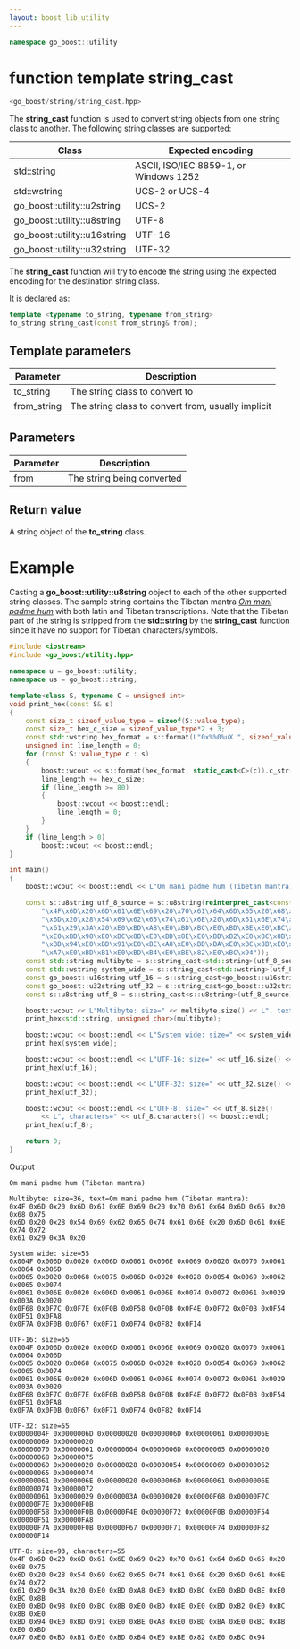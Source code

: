 ```yaml
---
layout: boost_lib_utility
---
```


```c++
namespace go_boost::utility
```

# function template string_cast

```c++
<go_boost/string/string_cast.hpp>
```

The **string_cast** function is used to convert string objects from one
string class to another. The following string classes are supported:

Class|Expected encoding
-|-
std\::string|ASCII, ISO/IEC 8859-1, or Windows 1252
std\::wstring|UCS-2 or UCS-4
go_boost\::utility\::u2string|UCS-2
go_boost\::utility\::u8string|UTF-8
go_boost\::utility\::u16string|UTF-16
go_boost\::utility\::u32string|UTF-32

The **string_cast** function will try to encode the string using the expected
encoding for the destination string class.

It is declared as:

```c++
template <typename to_string, typename from_string>
to_string string_cast(const from_string& from);
```

## Template parameters

Parameter | Description
-|-
to_string|The string class to convert to
from_string|The string class to convert from, usually implicit

## Parameters

Parameter | Description
-|-
from|The string being converted

## Return value

A string object of the **to_string** class.

# Example

Casting a **go_boost\::utility\::u8string** object to each of the other supported string
classes. The sample string contains the Tibetan mantra
*[Om mani padme hum](https://en.wikipedia.org/wiki/Om_mani_padme_hum)* with both
latin and Tibetan transcriptions. Note that the Tibetan part of the string is stripped
from the **std::string** by the **string_cast** function since it have no support for
Tibetan characters/symbols.

```c++
#include <iostream>
#include <go_boost/utility.hpp>

namespace u = go_boost::utility;
namespace us = go_boost::string;

template<class S, typename C = unsigned int>
void print_hex(const S& s)
{
    const size_t sizeof_value_type = sizeof(S::value_type);
    const size_t hex_c_size = sizeof_value_type*2 + 3;
    const std::wstring hex_format = s::format(L"0x%%0%uX ", sizeof_value_type *2);
    unsigned int line_length = 0;
    for (const S::value_type c : s)
    {
        boost::wcout << s::format(hex_format, static_cast<C>(c)).c_str();
        line_length += hex_c_size;
        if (line_length >= 80)
        {
            boost::wcout << boost::endl;
            line_length = 0;
        }
    }
    if (line_length > 0)
        boost::wcout << boost::endl;
}

int main()
{
    boost::wcout << boost::endl << L"Om mani padme hum (Tibetan mantra)" << boost::endl << boost::endl;

    const s::u8string utf_8_source = s::u8string(reinterpret_cast<const char8_t*>(
        "\x4F\x6D\x20\x6D\x61\x6E\x69\x20\x70\x61\x64\x6D\x65\x20\x68\x75" \
        "\x6D\x20\x28\x54\x69\x62\x65\x74\x61\x6E\x20\x6D\x61\x6E\x74\x72" \
        "\x61\x29\x3A\x20\xE0\xBD\xA8\xE0\xBD\xBC\xE0\xBD\xBE\xE0\xBC\x8B" \
        "\xE0\xBD\x98\xE0\xBC\x8B\xE0\xBD\x8E\xE0\xBD\xB2\xE0\xBC\x8B\xE0" \
        "\xBD\x94\xE0\xBD\x91\xE0\xBE\xA8\xE0\xBD\xBA\xE0\xBC\x8B\xE0\xBD" \
        "\xA7\xE0\xBD\xB1\xE0\xBD\xB4\xE0\xBE\x82\xE0\xBC\x94"));
    const std::string multibyte = s::string_cast<std::string>(utf_8_source);
    const std::wstring system_wide = s::string_cast<std::wstring>(utf_8_source);
    const go_boost::u16string utf_16 = s::string_cast<go_boost::u16string>(utf_8_source);
    const go_boost::u32string utf_32 = s::string_cast<go_boost::u32string>(utf_8_source);
    const s::u8string utf_8 = s::string_cast<s::u8string>(utf_8_source);

    boost::wcout << L"Multibyte: size=" << multibyte.size() << L", text=" << multibyte.c_str() << boost::endl;
    print_hex<std::string, unsigned char>(multibyte);

    boost::wcout << boost::endl << L"System wide: size=" << system_wide.size() << boost::endl;
    print_hex(system_wide);

    boost::wcout << boost::endl << L"UTF-16: size=" << utf_16.size() << boost::endl;
    print_hex(utf_16);

    boost::wcout << boost::endl << L"UTF-32: size=" << utf_32.size() << boost::endl;
    print_hex(utf_32);

    boost::wcout << boost::endl << L"UTF-8: size=" << utf_8.size()
        << L", characters=" << utf_8.characters() << boost::endl;
    print_hex(utf_8);

    return 0;
}
```

Output

```
Om mani padme hum (Tibetan mantra)

Multibyte: size=36, text=Om mani padme hum (Tibetan mantra):
0x4F 0x6D 0x20 0x6D 0x61 0x6E 0x69 0x20 0x70 0x61 0x64 0x6D 0x65 0x20 0x68 0x75
0x6D 0x20 0x28 0x54 0x69 0x62 0x65 0x74 0x61 0x6E 0x20 0x6D 0x61 0x6E 0x74 0x72
0x61 0x29 0x3A 0x20

System wide: size=55
0x004F 0x006D 0x0020 0x006D 0x0061 0x006E 0x0069 0x0020 0x0070 0x0061 0x0064 0x006D
0x0065 0x0020 0x0068 0x0075 0x006D 0x0020 0x0028 0x0054 0x0069 0x0062 0x0065 0x0074
0x0061 0x006E 0x0020 0x006D 0x0061 0x006E 0x0074 0x0072 0x0061 0x0029 0x003A 0x0020
0x0F68 0x0F7C 0x0F7E 0x0F0B 0x0F58 0x0F0B 0x0F4E 0x0F72 0x0F0B 0x0F54 0x0F51 0x0FA8
0x0F7A 0x0F0B 0x0F67 0x0F71 0x0F74 0x0F82 0x0F14

UTF-16: size=55
0x004F 0x006D 0x0020 0x006D 0x0061 0x006E 0x0069 0x0020 0x0070 0x0061 0x0064 0x006D
0x0065 0x0020 0x0068 0x0075 0x006D 0x0020 0x0028 0x0054 0x0069 0x0062 0x0065 0x0074
0x0061 0x006E 0x0020 0x006D 0x0061 0x006E 0x0074 0x0072 0x0061 0x0029 0x003A 0x0020
0x0F68 0x0F7C 0x0F7E 0x0F0B 0x0F58 0x0F0B 0x0F4E 0x0F72 0x0F0B 0x0F54 0x0F51 0x0FA8
0x0F7A 0x0F0B 0x0F67 0x0F71 0x0F74 0x0F82 0x0F14

UTF-32: size=55
0x0000004F 0x0000006D 0x00000020 0x0000006D 0x00000061 0x0000006E 0x00000069 0x00000020
0x00000070 0x00000061 0x00000064 0x0000006D 0x00000065 0x00000020 0x00000068 0x00000075
0x0000006D 0x00000020 0x00000028 0x00000054 0x00000069 0x00000062 0x00000065 0x00000074
0x00000061 0x0000006E 0x00000020 0x0000006D 0x00000061 0x0000006E 0x00000074 0x00000072
0x00000061 0x00000029 0x0000003A 0x00000020 0x00000F68 0x00000F7C 0x00000F7E 0x00000F0B
0x00000F58 0x00000F0B 0x00000F4E 0x00000F72 0x00000F0B 0x00000F54 0x00000F51 0x00000FA8
0x00000F7A 0x00000F0B 0x00000F67 0x00000F71 0x00000F74 0x00000F82 0x00000F14

UTF-8: size=93, characters=55
0x4F 0x6D 0x20 0x6D 0x61 0x6E 0x69 0x20 0x70 0x61 0x64 0x6D 0x65 0x20 0x68 0x75
0x6D 0x20 0x28 0x54 0x69 0x62 0x65 0x74 0x61 0x6E 0x20 0x6D 0x61 0x6E 0x74 0x72
0x61 0x29 0x3A 0x20 0xE0 0xBD 0xA8 0xE0 0xBD 0xBC 0xE0 0xBD 0xBE 0xE0 0xBC 0x8B
0xE0 0xBD 0x98 0xE0 0xBC 0x8B 0xE0 0xBD 0x8E 0xE0 0xBD 0xB2 0xE0 0xBC 0x8B 0xE0
0xBD 0x94 0xE0 0xBD 0x91 0xE0 0xBE 0xA8 0xE0 0xBD 0xBA 0xE0 0xBC 0x8B 0xE0 0xBD
0xA7 0xE0 0xBD 0xB1 0xE0 0xBD 0xB4 0xE0 0xBE 0x82 0xE0 0xBC 0x94
```
